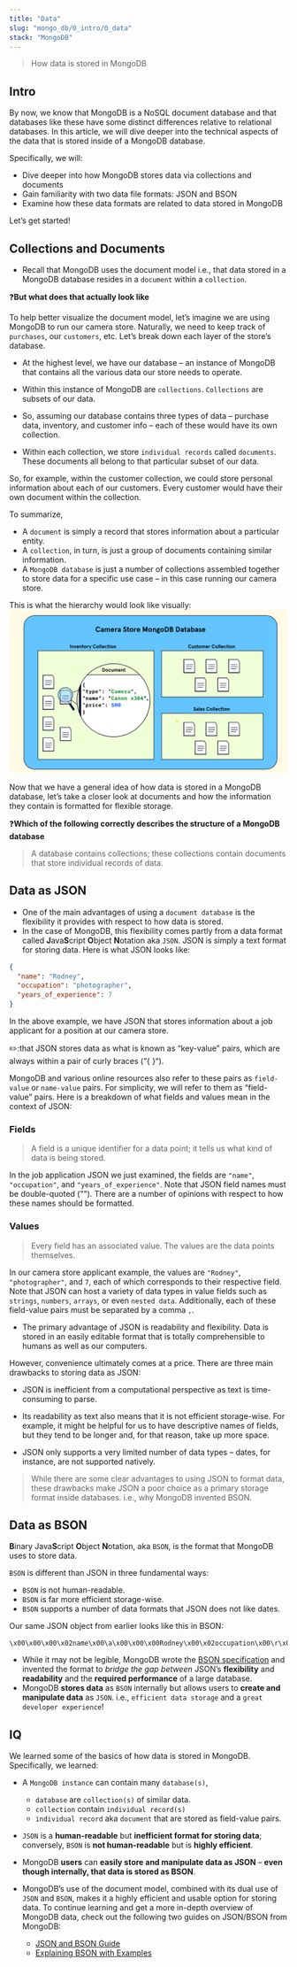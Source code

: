 ```yaml
---
title: "Data"
slug: "mongo_db/0_intro/0_data"
stack: "MongoDB"
---
```


> How data is stored in MongoDB

## Intro
By now, we know that MongoDB is a NoSQL document database and that databases like these have some distinct differences relative to relational databases. In this article, we will dive deeper into the technical aspects of the data that is stored inside of a MongoDB database.

Specifically, we will:

- Dive deeper into how MongoDB stores data via collections and documents
- Gain familiarity with two data file formats: JSON and BSON
- Examine how these data formats are related to data stored in MongoDB

Let’s get started!

## Collections and Documents

- Recall that MongoDB uses the document model i.e., that data stored in a MongoDB database resides in a `document` within a `collection`.

❓**But what does that actually look like**

To help better visualize the document model, let’s imagine we are using MongoDB to run our camera store. Naturally, we need to keep track of `purchases`, our `customers`, etc. Let’s break down each layer of the store’s database.

- At the highest level, we have our database – an instance of MongoDB that contains all the various data our store needs to operate.

- Within this instance of MongoDB are `collections`. `Collections` are subsets of our data.

- So, assuming our database contains three types of data – purchase data, inventory, and customer info – each of these would have its own collection.

- Within each collection, we store `individual records` called `documents`. These documents all belong to that particular subset of our data.

So, for example, within the customer collection, we could store personal information about each of our customers. Every customer would have their own document within the collection.

To summarize,

- A `document` is simply a record that stores information about a particular entity.
- A `collection`, in turn, is just a group of documents containing similar information.
- A `MongoDB database` is just a number of collections assembled together to store data for a specific use case – in this case running our camera store.

This is what the hierarchy would look like visually:
![MongoDB heirarchy](./../../../../src/images/mongo/b-2.png)

Now that we have a general idea of how data is stored in a MongoDB database, let’s take a closer look at documents and how the information they contain is formatted for flexible storage.

❓**Which of the following correctly describes the structure of a MongoDB database**

> A database contains collections; these collections contain documents that store individual records of data.

## Data as JSON

- One of the main advantages of using a `document database` is the flexibility it provides with respect to how data is stored.
- In the case of MongoDB, this flexibility comes partly from a data format called **J**ava**S**cript **O**bject **N**otation aka `JSON`. JSON is simply a text format for storing data.
  Here is what JSON looks like:

```json
{
  "name": "Rodney",
  "occupation": "photographer",
  "years_of_experience": 7
}
```

In the above example, we have JSON that stores information about a job applicant for a position at our camera store.

✏️:that JSON stores data as what is known as “key-value” pairs, which are always within a pair of curly braces (“{ }“).

MongoDB and various online resources also refer to these pairs as `field-value` or `name-value` pairs. For simplicity, we will refer to them as “field-value” pairs. Here is a breakdown of what fields and values mean in the context of JSON:

### Fields

> A field is a unique identifier for a data point; it tells us what kind of data is being stored.

In the job application JSON we just examined, the fields are `"name"`, `"occupation"`, and `"years_of_experience"`. Note that JSON field names must be double-quoted (""). There are a number of opinions with respect to how these names should be formatted.

### Values

> Every field has an associated value. The values are the data points themselves.

In our camera store applicant example, the values are `"Rodney"`, `"photographer"`, and `7`, each of which corresponds to their respective field. Note that JSON can host a variety of data types in value fields such as `strings`, `numbers`, `arrays`, or even `nested data`. Additionally, each of these field-value pairs must be separated by a comma `,`.

- The primary advantage of JSON is readability and flexibility. Data is stored in an easily editable format that is totally comprehensible to humans as well as our computers.

However, convenience ultimately comes at a price. There are three main drawbacks to storing data as JSON:

- JSON is inefficient from a computational perspective as text is time-consuming to parse.

- Its readability as text also means that it is not efficient storage-wise. For example, it might be helpful for us to have descriptive names of fields, but they tend to be longer and, for that reason, take up more space.

- JSON only supports a very limited number of data types – dates, for instance, are not supported natively.

> While there are some clear advantages to using JSON to format data, these drawbacks make JSON a poor choice as a primary storage format inside databases. i.e., why MongoDB invented BSON.

## Data as BSON

**B**inary Java**S**cript **O**bject **N**otation, aka `BSON`, is the format that MongoDB uses to store data.

`BSON` is different than JSON in three fundamental ways:

- `BSON` is not human-readable.
- `BSON` is far more efficient storage-wise.
- `BSON` supports a number of data formats that JSON does not like dates.

Our same JSON object from earlier looks like this in BSON:

```
\x00\x00\x00\x02name\x00\a\x00\x00\x00Rodney\x00\x02occupation\x00\r\x00\x00\x00photographer\x00\x10year_of_experience\x00\a\x00\x00\x00\x00
```

- While it may not be legible, MongoDB wrote the [BSON specification](https://bsonspec.org/) and invented the format to _bridge the gap between_ JSON’s **flexibility** and **readability** and the **required performance** of a large database.
- MongoDB **stores data** as `BSON` internally but allows users to **create and manipulate data** as `JSON`. i.e., `efficient data storage` and a `great developer experience`!

## IQ

We learned some of the basics of how data is stored in MongoDB. Specifically, we learned:

- A `MongoDB instance` can contain many `database(s)`,

  - `database` are `collection(s)` of similar data.
  - `collection` contain `individual record(s)`
  - `individual record` aka `document` that are stored as field-value pairs.

- `JSON` is a **human-readable** but **inefficient format for storing data**; conversely, `BSON` is **not human-readable** but is **highly efficient**.

- MongoDB **users** can **easily store and manipulate data as JSON** – **even though internally, that data is stored as BSON**.

- MongoDB’s use of the document model, combined with its dual use of `JSON` and `BSON`, makes it a highly efficient and usable option for storing data. To continue learning and get a more in-depth overview of MongoDB data, check out the following two guides on JSON/BSON from MongoDB:

  - [JSON and BSON Guide](https://www.mongodb.com/json-and-bson)
  - [Explaining BSON with Examples](https://www.mongodb.com/basics/bson)
